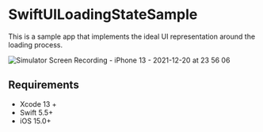 # SwiftUILoadingStateSample
This is a sample app that implements the ideal UI representation around the loading process.

![Simulator Screen Recording - iPhone 13 - 2021-12-20 at 23 56 06](https://user-images.githubusercontent.com/8536870/146786917-25f17768-199e-4656-ab47-b1aa3574cfa1.gif)


## Requirements
- Xcode 13 +
- Swift 5.5+
- iOS 15.0+
